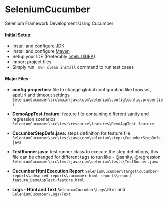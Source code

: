 # SeleniumCucumber
Selenium Framework Development Using Cucumber

#### Initial Setup: 
- Install and configure [JDK](http://www.oracle.com/technetwork/java/javase/downloads/index.html) 
- Install and configure [Maven](https://maven.apache.org/download.cgi)
- Setup your IDE (Preferably [IntelliJ IDEA](https://www.jetbrains.com/idea/download/#section=windows))
- Import project files
- Simply run ``` mvn clean install``` command to run test cases

#### Major Files:
- **config.properties:** file to change global configuration like browser, appUrl and timeout settings 
    ``` SeleniumCucumber\src\main\java\com\selenium\config\config.properties ```

- **DemoAppTest.feature:** feature file containing different sanity and regression scenarios 
    ```SeleniumCucumber\src\test\resource\features\DemoAppTest.feature```

- **CucumberStepDefs.java:** steps definition for feature file 
    ```SeleniumCucumber\src\test\java\com\selenium\steps\CucumberStepDefs.java```

- **TestRunner.java:** test runner class to execute the step definitions, this file can be changed for different tags to run like - @sanity, @regression 
    ```SeleniumCucumber\src\test\java\com\selenium\tests\TestRunner.java```

- **Cucumber Html Execution Report**
    ```SeleniumCucumber\target\cucumber-reports\advanced-reports\cucumber-html-reports\report-feature_DemoAppTest-feature.html```

- **Logs - Html and Text**
    ```SeleniumCucumber\Logs\Html``` and ```SeleniumCucumber\Logs\Text```
